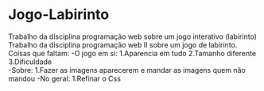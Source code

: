 # Jogo-Labirinto
Trabalho da disciplina programação web sobre um jogo interativo (labirinto)
Trabalho da disciplina programação web II sobre um jogo de labirinto. 
Coisas que faltam: 
-O jogo em si: 
1.Aparencia em tudo 
2.Tamanho diferente 
3.Dificuldade  
-Sobre: 
1.Fazer as imagens aparecerem e mandar as imagens quem não mandou 
-No geral: 
1.Refinar o Css
